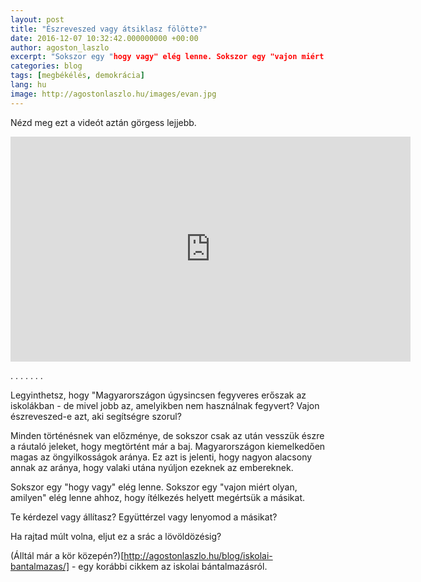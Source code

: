 ```yaml
---
layout: post
title: "Észreveszed vagy átsiklasz fölötte?"
date: 2016-12-07 10:32:42.000000000 +00:00
author: agoston_laszlo
excerpt: "Sokszor egy "hogy vagy" elég lenne. Sokszor egy "vajon miért olyan, amilyen" elég lenne ahhoz, hogy ítélkezés helyett megértsük a másikat. Te kérdezel vagy állítasz? Együttérzel vagy lenyomod a másikat?"
categories: blog
tags: [megbékélés, demokrácia]
lang: hu
image: http://agostonlaszlo.hu/images/evan.jpg
---
```

Nézd meg ezt a videót aztán görgess lejjebb.

<iframe src="https://player.vimeo.com/video/194485192" width="640" height="360" frameborder="0" webkitallowfullscreen mozallowfullscreen allowfullscreen></iframe>

.
.
.
.
.
.
.

Legyinthetsz, hogy "Magyarországon úgysincsen fegyveres erőszak az iskolákban - de mivel jobb az, amelyikben nem használnak fegyvert? Vajon észreveszed-e azt, aki segítségre szorul? 

Minden történésnek van előzménye, de sokszor csak az után vesszük észre a ráutaló jeleket, hogy megtörtént már a baj. Magyarországon kiemelkedően magas az öngyilkosságok aránya. Ez azt is jelenti, hogy nagyon alacsony annak az aránya, hogy valaki utána nyúljon ezeknek az embereknek. 

Sokszor egy "hogy vagy" elég lenne. Sokszor egy "vajon miért olyan, amilyen" elég lenne ahhoz, hogy ítélkezés helyett megértsük a másikat. 

Te kérdezel vagy állítasz? Együttérzel vagy lenyomod a másikat?

Ha rajtad múlt volna, eljut ez a srác a lövöldözésig?

(Álltál már a kör közepén?)[http://agostonlaszlo.hu/blog/iskolai-bantalmazas/] - egy korábbi cikkem az iskolai bántalmazásról.
